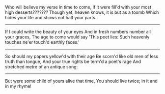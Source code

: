 <!-- splitting this into proper verses -->

Who will believe my verse in time to come,
If it were fill'd with your most high desserts???????
Though yet, heaven knows, it is but as a toomb
Which hides your life and shows not half your parts.

----------

If I could write the beauty of your eyes
And in fresh numbers number all your graces,
The age to come would say 'This poet lies:
Such heavenly touches ne'er touch'd earthly faces.'

----------

So should my papers yellow'd with their age
Be scorn'd like old men of less truth than tongue,
And your true rights be term'd a poet's rage
And stretched metre of an antique song:


----------

But were some child of yours alive that time,
You should live twice; in it and in my rhyme!